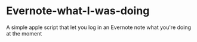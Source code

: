 # Evernote-what-I-was-doing
A simple apple script that let you log in an Evernote note what you're doing at the moment
